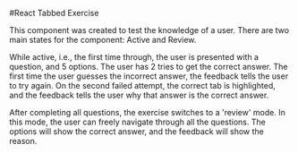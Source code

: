 #React Tabbed Exercise

This component was created to test the knowledge of a user. There are two main states for the component: Active and Review.

While active, i.e., the first time through, the user is presented with a question, and 5 options. The user has 2 tries to get the correct answer. The first time the user guesses the incorrect answer, the feedback tells the user to try again. On the second failed attempt, the correct tab is highlighted, and the feedback tells the user why that answer is the correct answer.

After completing all questions, the exercise switches to a 'review' mode. In this mode, the user can freely navigate through all the questions. The options will show the correct answer, and the feedback will show the reason.